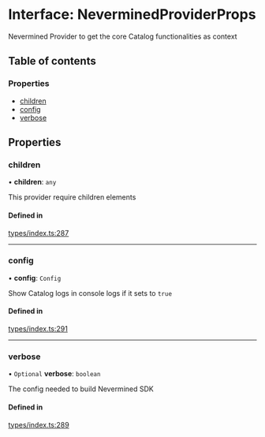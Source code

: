 # Interface: NeverminedProviderProps

Nevermined Provider to get the core Catalog functionalities as context

## Table of contents

### Properties

- [children](NeverminedProviderProps.md#children)
- [config](NeverminedProviderProps.md#config)
- [verbose](NeverminedProviderProps.md#verbose)

## Properties

### children

• **children**: `any`

This provider require children elements

#### Defined in

[types/index.ts:287](https://github.com/nevermined-io/components-catalog/blob/f1df7fb/lib/src/types/index.ts#L287)

___

### config

• **config**: `Config`

Show Catalog logs in console logs if it sets to `true`

#### Defined in

[types/index.ts:291](https://github.com/nevermined-io/components-catalog/blob/f1df7fb/lib/src/types/index.ts#L291)

___

### verbose

• `Optional` **verbose**: `boolean`

The config needed to build Nevermined SDK

#### Defined in

[types/index.ts:289](https://github.com/nevermined-io/components-catalog/blob/f1df7fb/lib/src/types/index.ts#L289)
